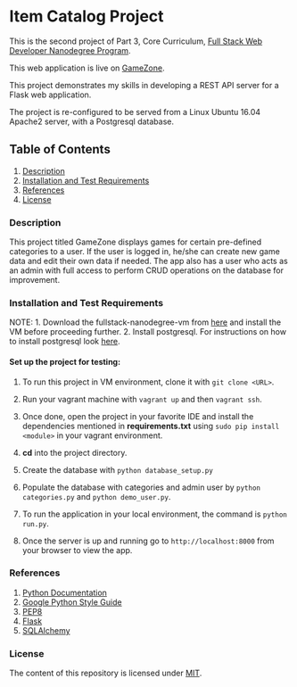 # Item Catalog Project

This is the second project of Part 3, Core Curriculum, [Full Stack Web Developer Nanodegree Program](https://in.udacity.com/course/full-stack-web-developer-nanodegree--nd004/). 

This web application is live on [GameZone](https://gamezonev2.herokuapp.com/).

This project demonstrates my skills in developing a REST API server for a Flask web application.

The project is re-configured to be served from a Linux Ubuntu 16.04 Apache2 server, with a Postgresql database.

## Table of Contents

  1. [Description](#description)
  2. [Installation and Test Requirements](#installation-and-test-requirements)
  3. [References](#references)
  4. [License](#license)
  
### Description

This project titled GameZone displays games for certain pre-defined categories to a user. 
If the user is logged in, he/she can create new game data and edit their own data if needed.
The app also has a user who acts as an admin with full access to perform CRUD operations on the database for improvement.
  
### Installation and Test Requirements

NOTE: 1. Download the fullstack-nanodegree-vm from [here](https://github.com/udacity/fullstack-nanodegree-vm) and install the VM before proceeding further. 
      2. Install postgresql. For instructions on how to install postgresql look [here](https://github.com/MANOJPATRA1991/Linux-Server-Configuration#install-postgresql).
   
 #### Set up the project for testing:
 
  1. To run this project in VM environment, clone it with `git clone <URL>`.
  
  2. Run your vagrant machine with `vagrant up` and then `vagrant ssh`.
  
  3. Once done, open the project in your favorite IDE and install the dependencies mentioned in **requirements.txt** using `sudo pip install <module>` in your vagrant environment.
  
  4. **cd** into the project directory.
  
  5. Create the database with `python database_setup.py`
  
  6. Populate the database with categories and admin user by `python categories.py` and `python demo_user.py`.
  
  7. To run the application in your local environment, the command is `python run.py`.
  
  8. Once the server is up and running go to `http://localhost:8000` from your browser to view the app.

### References
1. [Python Documentation](https://docs.python.org/3/)
2. [Google Python Style Guide](https://google.github.io/styleguide/pyguide.html)
3. [PEP8](https://www.python.org/dev/peps/pep-0008/)
4. [Flask](http://flask.pocoo.org/)
5. [SQLAlchemy](https://www.sqlalchemy.org/)

### License
The content of this repository is licensed under [MIT](https://choosealicense.com/licenses/mit/).
